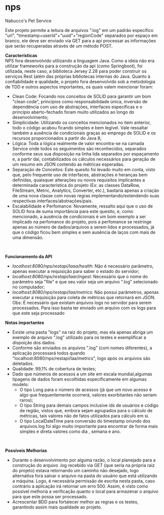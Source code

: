 # nps
Nabucco's Pet Service

Este projeto permite a leitura de arquivos ".log" em um padrão específico "url", "timestamp+userId"+"uuid"+"regionCode" separados por espaço
em branco, ele deve ser enviado via GET para a api processar as informações que serão recuperadas através de um método POST.

**Características**
<br/>
NPS fora desenvolvido utilizando a linguagem Java. Como a ideia não era utilizar frameworks para a construção da api (como Springboot),
foi utilizada, neste caso, a biblioteca Jersey 2.28 para poder construir os serviços Rest (além das próprias bibliotecas internas do Java.
Quanto à confiabilidade e qualidade, o projeto fora desenvolvido sob a metodologia de TDD e outros aspectos importantes, os quais valem
mencionar foram:
<br/>
- Clean Code: Focando nos conceitos de SOLID para garantir um bom "clean code", princípios como responsabilidade única, inversão de dependência com uso de abstrações, interfaces específicas e o princípio aberto-fechado foram muito utilizados ao longo do desenvolvimento;
- Simplicidade: Utilizando os conceitos mencionados no item anterior, todo o código acabou ficando simples e bem legível. Vale ressaltar também a ausência de condicionais graças ao emprego de SOLID e os recursos proporcionados a partir do Java 8;
- Lógica: Toda a lógica realmente de valor encontra-se na camada Service onde todos os seguimentos são reconhecidos, separados conforme seus sua disposição na linha lida separados por espaçamento e, a partir daí, contabilizados os cálculos necessários para geração de um resumo em JSON contendo as métricas esperadas.
- Separação de Conceitos: Este quesito foi levado muito em conta, visto que, pelo frequente uso de interfaces,  abstrações e heranças bem definidas, quaisquer alterações ou novos requisitos implicantes a determinada característica do projeto (Ex: as classes DataRow, FileStream,  Metric, Analytics, Converter, etc.), 
bastaria apenas a criação de uma nova classe com novas regras implementando/extendendo suas respectivas interfaces/abstrações/pais.
- Escalabilidade e Perfomance: Novamente, ressalto aqui que o uso de SOLID fora de suma importância para este quesito, e, como mencionado, a ausência de condicionais é um bom exemplo a ser implicado na perfomance do projeto, pois a perfomance se restringe apenas ao número de dados/arquivos a serem lidos e processados, já que o código ficou bem simples e sem ausência de laços com mais de uma dimensão.
<br/>

**Funcionamento da API**
<br/>
- _localhost:8080/nps/restapi/laaa/health_: Não é necessário parâmetro, apenas executar a requisição para saber o estado do servidor;
- _localhost:8080/nps/restapi/laar/ingest_: Necessário que o nome do parâmetro seja "file" e que seu valor seja um arquivo ".log" selecionado no computador;
- _localhost:8080/nps/restapi/laa/metrics_: Não possui parâmetros, apenas executar a requisição para coleta de métricas que retornará em JSON. Obs: É necessário que existam arquivos logs no servidor para serem processados. Para isso basta ter enviado um arquivo com os logs para que este seja processado

**Notas importantes**
- Existe uma pasta "logs" na raiz do projeto, mas ela apenas abriga um exemplo de arquivo ".log" utilizado para os testes e exemplificar a dispoição dos dados.
- Conforme são enviados os arquivos ".log" (com nomes diferentes), a aplicação processará todos quando "localhost:8080/nps/restapi/laa/metrics", logo após os arquivos são deletados.
- Qualidade: 99,1% de cobertura de testes;
- Dado que números de acessos a um site em escala mundial,algumas tipagens de dados foram escolhidas especificamente em algumas modelo:
  - O tipo Long para o número de acessos (já que um novo acesso é algo que frequentemente ocorrerá, valores exorbitantes não seriam raros);
  - O tipo String para demais campos inclusive ids de usuários e código de região, vistos que, embora sejam agrupados para o cálculo de métricas,
  tais valores não de fatos utilizados para cálculo em si.
  - O tipo LocalDateTime para conversão do timestamp oriundo dos arquivos.log foi algo muito importante para encontrar de forma mais simples e direta
  valores como dia , semana e ano.
<br/>

**Possíveis Melhorias**
- Durante o desenvolvimento por alguma razão, o local planejado para a construção do arquivo .log recebido via GET (que seria na própria raiz do projeto) estava retornando um caminho
não desejado, logo alternativa fora salvar o arquivo na pasta do usuário que está utilizando a máquina. Logo, é necessária permissão de escrita nesta pasta, caso contrário
a aplicação irá retornar um erro 500. Assim, é visto como possível melhoria a verificação quanto o local para armazenar o arquivo para que este possa ser processado.
- Acrescentar BDD para fortalecer melhor as regras e os testes, garantindo assim mais qualidade ao projeto.
